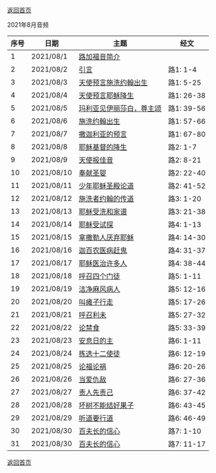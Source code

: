 
[返回首页](index)

 2021年8月音频

|序号|日期|主题|经文|
|---|----|---|---|
|1|2021/08/1|[路加福音简介](https://carmelbible.sgp1.digitaloceanspaces.com/202108/Luke1.mp3)
|2|2021/08/2|[引言](https://carmelbible.sgp1.digitaloceanspaces.com/202108/Luke2.mp3)|路1: 1-4|
|3|2021/08/3|[天使预言施洗约翰出生](https://carmelbible.sgp1.digitaloceanspaces.com/202108/Luke3.mp3)|路1: 5-25|
|4|2021/08/4|[天使预言耶稣降生](https://carmelbible.sgp1.digitaloceanspaces.com/202108/Luke4.mp3)|路1: 26-38|
|5|2021/08/5|[玛利亚见伊丽莎白，尊主颂](https://carmelbible.sgp1.digitaloceanspaces.com/202108/Luke5.mp3)|路1: 39-56|
|6|2021/08/6|[施洗约翰出生](https://carmelbible.sgp1.digitaloceanspaces.com/202108/Luke6.mp3)|路1: 57-66|
|7|2021/08/7|[撒迦利亚的预言](https://carmelbible.sgp1.digitaloceanspaces.com/202108/Luke7.mp3)|路1: 67-80|
|8|2021/08/8|[耶稣基督的降生](https://carmelbible.sgp1.digitaloceanspaces.com/202108/Luke8.mp3)|路2: 1-7|
|9|2021/08/9|[天使报佳音](https://carmelbible.sgp1.digitaloceanspaces.com/202108/Luke9.mp3)|路2: 8-21|
|10|2021/08/10|[奉献圣婴](https://carmelbible.sgp1.digitaloceanspaces.com/202108/Luke10.mp3)|路2: 22-40|
|11|2021/08/11|[少年耶稣圣殿论道](https://carmelbible.sgp1.digitaloceanspaces.com/202108/Luke11.mp3)|路2: 41-52|
|12|2021/08/12|[施洗者约翰的传道](https://carmelbible.sgp1.digitaloceanspaces.com/202108/Luke12.mp3)|路3: 1-20|
|13|2021/08/13|[耶稣受洗和家谱](https://carmelbible.sgp1.digitaloceanspaces.com/202108/Luke13.mp3)|路3: 21-38|
|14|2021/08/14|[耶稣受试探](https://carmelbible.sgp1.digitaloceanspaces.com/202108/Luke14.mp3)|路4: 1-13|
|15|2021/08/15|[拿撒勒人厌弃耶稣](https://carmelbible.sgp1.digitaloceanspaces.com/202108/Luke15.mp3)|路4: 14-30|
|16|2021/08/16|[迦百农医病赶鬼](https://carmelbible.sgp1.digitaloceanspaces.com/202108/Luke16.mp3)|路4: 31-37|
|17|2021/08/17|[耶稣医治许多人](https://carmelbible.sgp1.digitaloceanspaces.com/202108/Luke17.mp3)|路4: 38-44|
|18|2021/08/18|[呼召四个门徒](https://carmelbible.sgp1.digitaloceanspaces.com/202108/Luke18.mp3)|路5: 1-11|
|19|2021/08/19|[洁净麻风病人](https://carmelbible.sgp1.digitaloceanspaces.com/202108/Luke19.mp3)|路5: 12-16|
|20|2021/08/20|[叫瘫子行走](https://carmelbible.sgp1.digitaloceanspaces.com/202108/Luke20.mp3)|路5: 17-26|
|21|2021/08/21|[呼召利未](https://carmelbible.sgp1.digitaloceanspaces.com/202108/Luke21.mp3)|路5: 27-32|
|22|2021/08/22|[论禁食](https://carmelbible.sgp1.digitaloceanspaces.com/202108/Luke22.mp3)|路5: 33-39|
|23|2021/08/23|[安息日的主](https://carmelbible.sgp1.digitaloceanspaces.com/202108/Luke23.mp3)|路6: 1-11|
|24|2021/08/24|[拣选十二使徒](https://carmelbible.sgp1.digitaloceanspaces.com/202108/Luke24.mp3)|路6: 12-19|
|25|2021/08/25|[论福论祸](https://carmelbible.sgp1.digitaloceanspaces.com/202108/Luke25.mp3)|路6: 20-26|
|26|2021/08/26|[当爱仇敌](https://carmelbible.sgp1.digitaloceanspaces.com/202108/Luke26.mp3)|路6: 27-36|
|27|2021/08/27|[责人先责己](https://carmelbible.sgp1.digitaloceanspaces.com/202108/Luke27.mp3)|路6: 37-42|
|28|2021/08/28|[坏树不能结好果子](https://carmelbible.sgp1.digitaloceanspaces.com/202108/Luke28.mp3)|路6: 43-45|
|29|2021/08/29|[听道要行道](https://carmelbible.sgp1.digitaloceanspaces.com/202108/Luke29.mp3)|路6: 46-49|
|30|2021/08/30|[百夫长的信心](https://carmelbible.sgp1.digitaloceanspaces.com/202108/Luke30.mp3)|路7: 1-10|
|31|2021/08/30|[百夫长的信心](https://carmelbible.sgp1.digitaloceanspaces.com/202108/Luke31.mp3)|路7: 11-17|


[返回首页](index)
